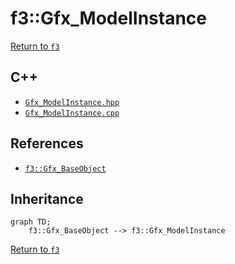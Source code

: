 # f3::Gfx_ModelInstance

[Return to `f3`](/docs/f3.md)

## C++

- [`Gfx_ModelInstance.hpp`](/c++/include/Gfx_ModelInstance.hpp)
- [`Gfx_ModelInstance.cpp`](/c++/source/Gfx_ModelInstance.cpp)

## References

- [`f3::Gfx_BaseObject`](/docs/f3/Gfx_BaseObject.md)

## Inheritance

```mermaid
graph TD;
    f3::Gfx_BaseObject --> f3::Gfx_ModelInstance
```

[Return to `f3`](/docs/f3.md)